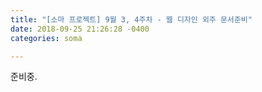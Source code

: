 ```yaml
---
title: "[소마 프로젝트] 9월 3, 4주차 - 웹 디자인 외주 문서준비"
date: 2018-09-25 21:26:28 -0400
categories: soma

---
```






준비중.

